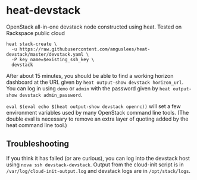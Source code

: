 heat-devstack
=============

OpenStack all-in-one devstack node constructed using heat.  Tested on
Rackspace public cloud

```
heat stack-create \
  -u https://raw.githubusercontent.com/anguslees/heat-devstack/master/devstack.yaml \
  -P key_name=$existing_ssh_key \
  devstack
```

After about 15 minutes, you should be able to find a working horizon
dashboard at the URL given by `heat output-show devstack horizon_url`.
You can log in using `demo` or `admin` with the password given by
`heat output-show devstack admin_password`.

`eval $(eval echo $(heat output-show devstack openrc))` will set a few
environment variables used by many OpenStack command line tools.  (The
double eval is necessary to remove an extra layer of quoting added by
the heat command line tool.)

Troubleshooting
---------------

If you think it has failed (or are curious), you can log into the
devstack host using `nova ssh devstack-devstack`.  Output from the
cloud-init script is in `/var/log/cloud-init-output.log` and devstack
logs are in `/opt/stack/logs`.
